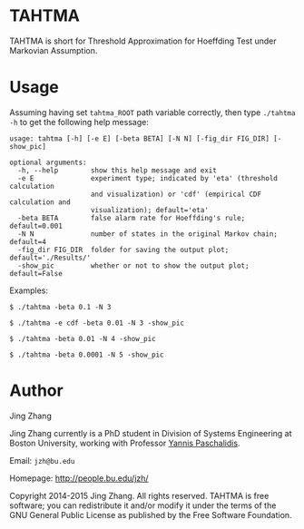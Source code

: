 TAHTMA
======

TAHTMA is short for Threshold Approximation for Hoeffding Test under Markovian Assumption.


Usage
=====
Assuming having set `tahtma_ROOT` path variable correctly, then type `./tahtma -h` to get the following help message:
```
usage: tahtma [-h] [-e E] [-beta BETA] [-N N] [-fig_dir FIG_DIR] [-show_pic]

optional arguments:
  -h, --help        show this help message and exit
  -e E              experiment type; indicated by 'eta' (threshold calculation
                    and visualization) or 'cdf' (empirical CDF calculation and
                    visualization); default='eta'
  -beta BETA        false alarm rate for Hoeffding's rule; default=0.001
  -N N              number of states in the original Markov chain; default=4
  -fig_dir FIG_DIR  folder for saving the output plot; default='./Results/'
  -show_pic         whether or not to show the output plot; default=False
```

Examples:

 `$ ./tahtma -beta 0.1 -N 3`
 
 `$ ./tahtma -e cdf -beta 0.01 -N 3 -show_pic`

 `$ ./tahtma -beta 0.01 -N 4 -show_pic`

 `$ ./tahtma -beta 0.0001 -N 5 -show_pic`



Author
=============
Jing Zhang

Jing Zhang currently is a PhD student in Division of Systems Engineering at Boston University, working with Professor [Yannis Paschalidis](http://ionia.bu.edu/).


Email: `jzh@bu.edu`

Homepage: http://people.bu.edu/jzh/


Copyright 2014-2015 Jing Zhang. All rights reserved. TAHTMA is free software; you can redistribute it and/or modify it under
the terms of the GNU General Public License as published by the Free Software Foundation.
